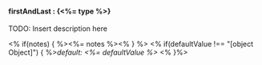 #### **firstAndLast** : {<%= type %>}

TODO: Insert description here

<% if(notes) { %><%= notes %><% } %>
<% if(defaultValue !== "[object Object]") { %>*default: <%= defaultValue %>* <% }%>
